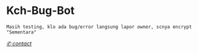 # Kch-Bug-Bot
</p>

```Masih testing, klo ada bug/error langsung lapor owner, scnya encrypt "Sementara"```

[*✆ contact*](https://chat.whatsapp.com/GKPlDEfZwPbKqYmLz2Qalj)
